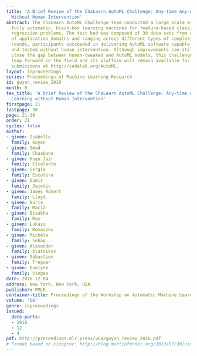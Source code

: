 ```yaml
---
title: 'A Brief Review of the ChaLearn AutoML Challenge: Any-time Any-dataset Learning
  Without Human Intervention'
abstract: The ChaLearn AutoML Challenge team conducted a large scale evaluation of
  fully automatic, black-box learning machines for feature-based classification and
  regression problems. The test bed was composed of 30 data sets from a wide variety
  of application domains and ranging across different types of complexity. Over five
  rounds, participants succeeded in delivering AutoML software capable of being trained
  and tested without human intervention. Although improvements can still be made to
  close the gap between human-tweaked and AutoML models, this challenge has been a
  leap forward in the field and its platform will remain available for post-challenge
  submissions at http://codalab.org/AutoML.
layout: inproceedings
series: Proceedings of Machine Learning Research
id: guyon_review_2016
month: 0
tex_title: 'A brief Review of the ChaLearn AutoML Challenge: Any-time Any-dataset
  Learning without Human Intervention'
firstpage: 21
lastpage: 30
page: 21-30
order: 21
cycles: false
author:
- given: Isabelle
  family: Guyon
- given: Imad
  family: Chaabane
- given: Hugo Jair
  family: Escalante
- given: Sergio
  family: Escalera
- given: Damir
  family: Jajetic
- given: James Robert
  family: Lloyd
- given: Núria
  family: Macià
- given: Bisakha
  family: Ray
- given: Lukasz
  family: Romaszko
- given: Michèle
  family: Sebag
- given: Alexander
  family: Statnikov
- given: Sébastien
  family: Treguer
- given: Evelyne
  family: Viegas
date: 2016-12-04
address: New York, New York, USA
publisher: PMLR
container-title: Proceedings of the Workshop on Automatic Machine Learning
volume: '64'
genre: inproceedings
issued:
  date-parts:
  - 2016
  - 12
  - 4
pdf: http://proceedings.mlr.press/v64/guyon_review_2016.pdf
# Format based on citeproc: http://blog.martinfenner.org/2013/07/30/citeproc-yaml-for-bibliographies/
---
```

